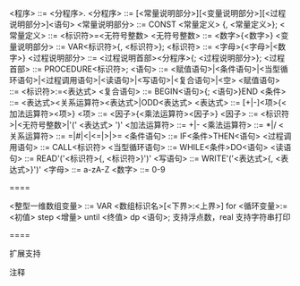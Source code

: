 <程序> ::= <分程序>.
<分程序> ::= [<常量说明部分>][<变量说明部分>][<过程说明部分>]<语句>
<常量说明部分> ::= CONST <常量定义> {, <常量定义>};
<常量定义> ::= <标识符>=<无符号整数>
<无符号整数> ::= <数字>{<数字>}
<变量说明部分> ::= VAR<标识符>{, <标识符>};
<标识符> ::= <字母>{<字母>|<数字>}
<过程说明部分> ::= <过程说明首部><分程序>{; <过程说明部分>};
<过程首部> ::= PROCEDURE<标识符>;
<语句> ::= <赋值语句>|<条件语句>|<当型循环语句>|<过程调用语句>|<读语句>|<写语句>|<复合语句>|<空>
<赋值语句> ::= <标识符>:=<表达式>
<复合语句> ::= BEGIN<语句>{; <语句>}END
<条件> ::= <表达式><关系运算符><表达式>|ODD<表达式>
<表达式> ::= [+|-]<项>{<加法运算符><项>}
<项> ::= <因子>{<乘法运算符><因子>}
<因子> ::= <标识符>|<无符号整数>|'(' <表达式> ')'
<加法运算符> ::= +|-
<乘法运算符> ::= *|/
<关系运算符> ::= =|#|<|<=|>|>=
<条件语句> ::= IF<条件>THEN<语句>
<过程调用语句> ::= CALL<标识符>
<当型循环语句> ::= WHILE<条件>DO<语句>
<读语句> ::= READ'('<标识符>{, <标识符>}')'
<写语句> ::= WRITE'('<表达式>{, <表达式>}')'
<字母> ::= a-zA-Z
<数字> ::= 0-9

====

<整型一维数组变量> ::= VAR <数组标识名>[<下界>:<上界>]
for <循环变量>:=<初值> step <增量> until <终值> dp <语句>;
支持浮点数，real
支持字符串打印

====

扩展支持

注释